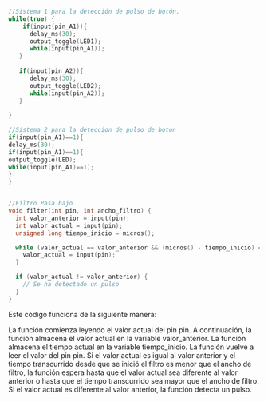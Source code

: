 ```c
//Sistema 1 para la detección de pulso de botón.
while(true) {
    if(input(pin_A1)){
      delay_ms(30);
      output_toggle(LED1);
      while(input(pin_A1));
   }
 
   if(input(pin_A2)){
      delay_ms(30);
      output_toggle(LED2);
      while(input(pin_A2));
   }
 
}

//Sistema 2 para la deteccion de pulso de boton
if(input(pin_A1)==1){
delay_ms(30);
if(input(pin_A1)==1){
output_toggle(LED);
while(input(pin_A1)==1);
}
}
```

```c

//Filtro Pasa bajo
void filter(int pin, int ancho_filtro) {
  int valor_anterior = input(pin);
  int valor_actual = input(pin);
  unsigned long tiempo_inicio = micros();

  while (valor_actual == valor_anterior && (micros() - tiempo_inicio) < ancho_filtro) {
    valor_actual = input(pin);
  }

  if (valor_actual != valor_anterior) {
    // Se ha detectado un pulso
  }
}
```
Este código funciona de la siguiente manera:

La función comienza leyendo el valor actual del pin pin.
A continuación, la función almacena el valor actual en la variable valor_anterior.
La función almacena el tiempo actual en la variable tiempo_inicio.
La función vuelve a leer el valor del pin pin.
Si el valor actual es igual al valor anterior y el tiempo transcurrido desde que se inició el filtro es menor que el ancho de filtro, la función espera hasta que el valor actual sea diferente al valor anterior o hasta que el tiempo transcurrido sea mayor que el ancho de filtro.
Si el valor actual es diferente al valor anterior, la función detecta un pulso.
